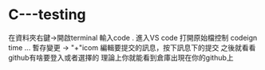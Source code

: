 # C---testing
在資料夾右鍵->開啟terminal
輸入code .
進入VS code
打開原始檔控制
codeign time ...
暫存變更  ->  "+"icom
編輯要提交的訊息，按下訊息下的提交
之後就看看github有啥要登入或者選擇的
理論上你就能看到倉庫出現在你的github上
